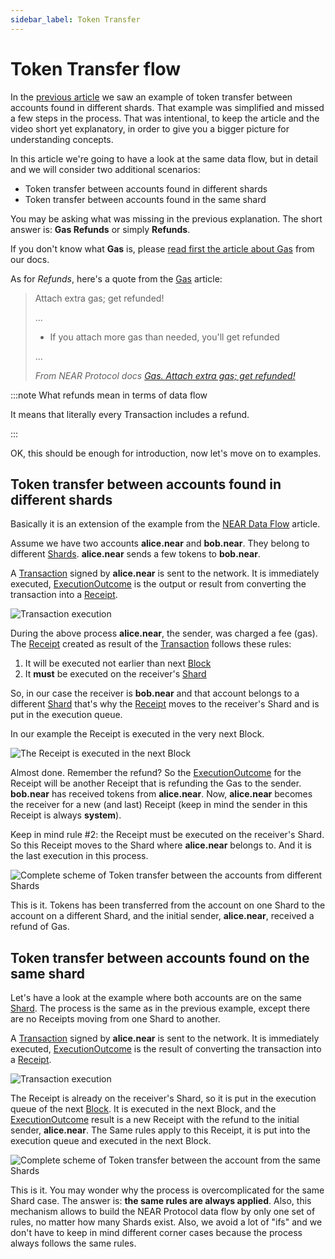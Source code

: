 ```yaml
---
sidebar_label: Token Transfer
---
```


# Token Transfer flow

In the [previous article](near-data-flow.md) we saw an example of token transfer between accounts found in different shards. That example was simplified and missed a few steps in the process. That was intentional, to keep the article and the video short yet explanatory, in order to give you a bigger picture for understanding concepts.

In this article we're going to have a look at the same data flow, but in detail and we will consider two additional scenarios:

- Token transfer between accounts found in different shards
- Token transfer between accounts found in the same shard

You may be asking what was missing in the previous explanation. The short answer is: **Gas Refunds** or simply **Refunds**.

If you don't know what **Gas** is, please [read first the article about Gas](https://docs.near.org/concepts/basics/transactions/gas) from our docs.

As for *Refunds*, here's a quote from the [Gas](https://docs.near.org/concepts/basics/transactions/gas) article:

> Attach extra gas; get refunded!
>
> ...
>
> - If you attach more gas than needed, you'll get refunded
>
> ...
>
> *From NEAR Protocol docs [Gas. Attach extra gas; get refunded!](https://docs.near.org/concepts/basics/transactions/gas#attach-extra-gas-get-refunded)*


:::note What refunds mean in terms of data flow

It means that literally every Transaction includes a refund.

:::

OK, this should be enough for introduction, now let's move on to examples.


## Token transfer between accounts found in different shards

Basically it is an extension of the example from the [NEAR Data Flow](near-data-flow.md) article.

Assume we have two accounts **alice.near** and **bob.near**. They belong to different [Shards](https://near-indexers.io/docs/data-flow-and-structures/structures/shard). **alice.near** sends a few tokens to **bob.near**.

A [Transaction](https://near-indexers.io/docs/data-flow-and-structures/structures/transaction) signed by **alice.near** is sent to the network. It is immediately executed, [ExecutionOutcome](https://near-indexers.io/docs/data-flow-and-structures/structures/execution_outcome) is the output or result from converting the transaction into a [Receipt](https://near-indexers.io/docs/data-flow-and-structures/structures/receipt).

![Transaction execution](/docs/flow/03-tx-outcome-receipt.png)

During the above process **alice.near**, the sender, was charged a fee (gas). The [Receipt](https://near-indexers.io/docs/data-flow-and-structures/structures/receipt) created as result of the [Transaction](https://near-indexers.io/docs/data-flow-and-structures/structures/transaction) follows these rules:

1. It will be executed not earlier than next [Block](https://near-indexers.io/docs/data-flow-and-structures/structures/block)
2. It **must** be executed on the receiver's [Shard](https://near-indexers.io/docs/data-flow-and-structures/structures/shard)

So, in our case the receiver is **bob.near** and that account belongs to a different [Shard](https://near-indexers.io/docs/data-flow-and-structures/structures/shard) that's why the [Receipt](https://near-indexers.io/docs/data-flow-and-structures/structures/receipt) moves to the receiver's Shard and is put in the execution queue.

In our example the Receipt is executed in the very next Block.

![The Receipt is executed in the next Block](/docs/flow/04-send-nears-flow.png)

Almost done. Remember the refund? So the [ExecutionOutcome](https://near-indexers.io/docs/data-flow-and-structures/structures/execution_outcome) for the Receipt will be another Receipt that is refunding the Gas to the sender. **bob.near** has received tokens from **alice.near**. Now, **alice.near** becomes the receiver for a new (and last) Receipt (keep in mind the sender in this Receipt is always **system**).

Keep in mind rule #2: the Receipt must be executed on the receiver's Shard. So this Receipt moves to the Shard where **alice.near** belongs to. And it is the last execution in this process.

![Complete scheme of Token transfer between the accounts from different Shards](/docs/flow-token-transfer/01-diff-shards-complete.png)

This is it. Tokens has been transferred from the account on one Shard to the account on a different Shard, and the initial sender, **alice.near**, received a refund of Gas.


## Token transfer between accounts found on the same shard

Let's have a look at the example where both accounts are on the same [Shard](https://near-indexers.io/docs/data-flow-and-structures/structures/shard). The process is the same as in the previous example, except there are no Receipts moving from one Shard to another.

A [Transaction](https://near-indexers.io/docs/data-flow-and-structures/structures/transaction) signed by **alice.near** is sent to the network. It is immediately executed, [ExecutionOutcome](https://near-indexers.io/docs/data-flow-and-structures/structures/execution_outcome) is the result of converting the transaction into a [Receipt](https://near-indexers.io/docs/data-flow-and-structures/structures/receipt).

![Transaction execution](/docs/flow/03-tx-outcome-receipt.png)

The Receipt is already on the receiver's Shard, so it is put in the execution queue of the next [Block](https://near-indexers.io/docs/data-flow-and-structures/structures/block). It is executed in the next Block, and the [ExecutionOutcome](https://near-indexers.io/docs/data-flow-and-structures/structures/execution_outcome) result is a new Receipt with the refund to the initial sender, **alice.near**. 
The Same rules apply to this Receipt, it is put into the execution queue and executed in the next Block.

![Complete scheme of Token transfer between the account from the same Shards](/docs/flow-token-transfer/02-same-shard-complete.png)

This is it. You may wonder why the process is overcomplicated for the same Shard case. The answer is: **the same rules are always applied**. Also, this mechanism allows to build the NEAR Protocol data flow by only one set of rules, no matter how many Shards exist. Also, we avoid a lot of "ifs" and we don't have to keep in mind different corner cases because the process always follows the same rules.

